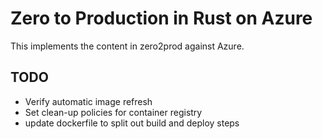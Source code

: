 # Zero to Production in Rust on Azure
This implements the content in zero2prod against Azure.

## TODO
- Verify automatic image refresh
- Set clean-up policies for container registry
- update dockerfile to split out build and deploy steps
